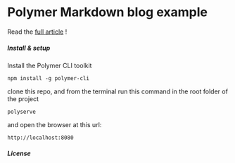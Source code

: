 # Polymer Markdown blog example

Read the [full article]() !

##### Install & setup
Install the Polymer CLI toolkit

` npm install -g polymer-cli `

clone this repo, and from the terminal run this command in the root folder of the project

` polyserve `

and open the browser at this url:

` http://localhost:8080 `


##### License
